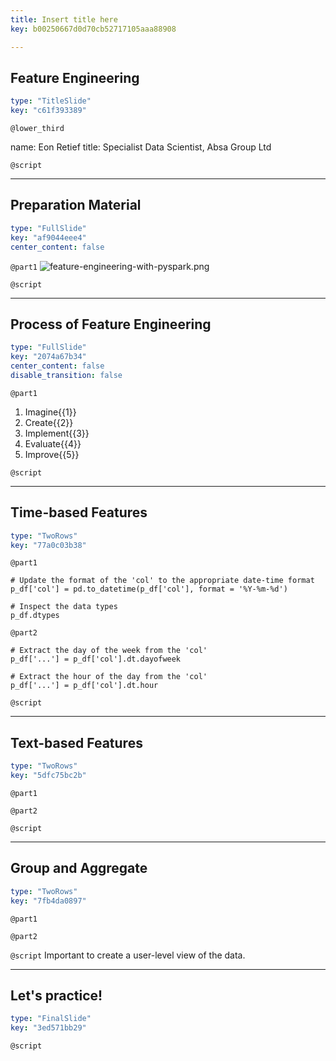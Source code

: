 ```yaml
---
title: Insert title here
key: b00250667d0d70cb52717105aaa88908

---
```

## Feature Engineering

```yaml
type: "TitleSlide"
key: "c61f393389"
```

`@lower_third`

name: Eon Retief
title: Specialist Data Scientist, Absa Group Ltd


`@script`



---
## Preparation Material

```yaml
type: "FullSlide"
key: "af9044eee4"
center_content: false
```

`@part1`
![feature-engineering-with-pyspark.png](https://assets.datacamp.com/production/repositories/4477/datasets/7aff4265bb82379f6f2f590c6fa2688828e8e5e0/feature-engineering-with-pyspark.png)


`@script`



---
## Process of Feature Engineering

```yaml
type: "FullSlide"
key: "2074a67b34"
center_content: false
disable_transition: false
```

`@part1`
1. Imagine{{1}}
2. Create{{2}}
3. Implement{{3}}
4. Evaluate{{4}}
5. Improve{{5}}


`@script`



---
## Time-based Features

```yaml
type: "TwoRows"
key: "77a0c03b38"
```

`@part1`
```
# Update the format of the 'col' to the appropriate date-time format
p_df['col'] = pd.to_datetime(p_df['col'], format = '%Y-%m-%d')

# Inspect the data types
p_df.dtypes
```


`@part2`
```
# Extract the day of the week from the 'col'
p_df['...'] = p_df['col'].dt.dayofweek

# Extract the hour of the day from the 'col'
p_df['...'] = p_df['col'].dt.hour
```


`@script`



---
## Text-based Features

```yaml
type: "TwoRows"
key: "5dfc75bc2b"
```

`@part1`



`@part2`



`@script`



---
## Group and Aggregate

```yaml
type: "TwoRows"
key: "7fb4da0897"
```

`@part1`



`@part2`



`@script`
Important to create a user-level view of the data.


---
## Let's practice!

```yaml
type: "FinalSlide"
key: "3ed571bb29"
```

`@script`


